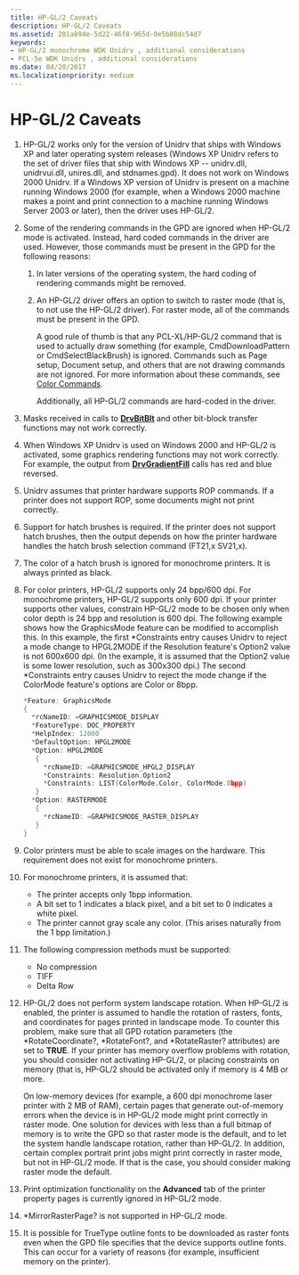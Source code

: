 ```yaml
---
title: HP-GL/2 Caveats
description: HP-GL/2 Caveats
ms.assetid: 201a894e-5d22-46f8-965d-0e5b88dc54d7
keywords:
- HP-GL/2 monochrome WDK Unidrv , additional considerations
- PCL-5e WDK Unidrv , additional considerations
ms.date: 04/20/2017
ms.localizationpriority: medium
---
```


# HP-GL/2 Caveats





1.  HP-GL/2 works only for the version of Unidrv that ships with Windows XP and later operating system releases (Windows XP Unidrv refers to the set of driver files that ship with Windows XP -- unidrv.dll, unidrvui.dll, unires.dll, and stdnames.gpd). It does not work on Windows 2000 Unidrv. If a Windows XP version of Unidrv is present on a machine running Windows 2000 (for example, when a Windows 2000 machine makes a point and print connection to a machine running Windows Server 2003 or later), then the driver uses HP-GL/2.

2.  Some of the rendering commands in the GPD are ignored when HP-GL/2 mode is activated. Instead, hard coded commands in the driver are used. However, those commands must be present in the GPD for the following reasons:
    1.  In later versions of the operating system, the hard coding of rendering commands might be removed.
    2.  An HP-GL/2 driver offers an option to switch to raster mode (that is, to not use the HP-GL/2 driver). For raster mode, all of the commands must be present in the GPD.

        A good rule of thumb is that any PCL-XL/HP-GL/2 command that is used to actually draw something (for example, CmdDownloadPattern or CmdSelectBlackBrush) is ignored. Commands such as Page setup, Document setup, and others that are not drawing commands are not ignored. For more information about these commands, see [Color Commands](color-commands.md).

        Additionally, all HP-GL/2 commands are hard-coded in the driver.

3.  Masks received in calls to [**DrvBitBlt**](https://docs.microsoft.com/windows/win32/api/winddi/nf-winddi-drvbitblt) and other bit-block transfer functions may not work correctly.

4.  When Windows XP Unidrv is used on Windows 2000 and HP-GL/2 is activated, some graphics rendering functions may not work correctly. For example, the output from [**DrvGradientFill**](https://docs.microsoft.com/windows/win32/api/winddi/nf-winddi-drvgradientfill) calls has red and blue reversed.

5.  Unidrv assumes that printer hardware supports ROP commands. If a printer does not support ROP, some documents might not print correctly.

6.  Support for hatch brushes is required. If the printer does not support hatch brushes, then the output depends on how the printer hardware handles the hatch brush selection command (FT21,x SV21,x).

7.  The color of a hatch brush is ignored for monochrome printers. It is always printed as black.

8.  For color printers, HP-GL/2 supports only 24 bpp/600 dpi. For monochrome printers, HP-GL/2 supports only 600 dpi. If your printer supports other values, constrain HP-GL/2 mode to be chosen only when color depth is 24 bpp and resolution is 600 dpi. The following example shows how the GraphicsMode feature can be modified to accomplish this. In this example, the first \*Constraints entry causes Unidrv to reject a mode change to HPGL2MODE if the Resolution feature's Option2 value is not 600x600 dpi. (In the example, it is assumed that the Option2 value is some lower resolution, such as 300x300 dpi.) The second \*Constraints entry causes Unidrv to reject the mode change if the ColorMode feature's options are Color or 8bpp.
    ```cpp
    *Feature: GraphicsMode
    {
      *rcNameID: =GRAPHICSMODE_DISPLAY
      *FeatureType: DOC_PROPERTY
      *HelpIndex: 12000
      *DefaultOption: HPGL2MODE
      *Option: HPGL2MODE
       {
         *rcNameID: =GRAPHICSMODE_HPGL2_DISPLAY
         *Constraints: Resolution.Option2
         *Constraints: LIST(ColorMode.Color, ColorMode.8bpp)
       }
      *Option: RASTERMODE
       {
         *rcNameID: =GRAPHICSMODE_RASTER_DISPLAY
       }
    }
    ```

9.  Color printers must be able to scale images on the hardware. This requirement does not exist for monochrome printers.

10. For monochrome printers, it is assumed that:
    -   The printer accepts only 1bpp information.
    -   A bit set to 1 indicates a black pixel, and a bit set to 0 indicates a white pixel.
    -   The printer cannot gray scale any color. (This arises naturally from the 1 bpp limitation.)

11. The following compression methods must be supported:
    -   No compression
    -   TIFF
    -   Delta Row

12. HP-GL/2 does not perform system landscape rotation. When HP-GL/2 is enabled, the printer is assumed to handle the rotation of rasters, fonts, and coordinates for pages printed in landscape mode. To counter this problem, make sure that all GPD rotation parameters (the \*RotateCoordinate?, \*RotateFont?, and \*RotateRaster? attributes) are set to **TRUE**. If your printer has memory overflow problems with rotation, you should consider not activating HP-GL/2, or placing constraints on memory (that is, HP-GL/2 should be activated only if memory is 4 MB or more.

    On low-memory devices (for example, a 600 dpi monochrome laser printer with 2 MB of RAM), certain pages that generate out-of-memory errors when the device is in HP-GL/2 mode might print correctly in raster mode. One solution for devices with less than a full bitmap of memory is to write the GPD so that raster mode is the default, and to let the system handle landscape rotation, rather than HP-GL/2. In addition, certain complex portrait print jobs might print correctly in raster mode, but not in HP-GL/2 mode. If that is the case, you should consider making raster mode the default.

13. Print optimization functionality on the **Advanced** tab of the printer property pages is currently ignored in HP-GL/2 mode.

14. \*MirrorRasterPage? is not supported in HP-GL/2 mode.

15. It is possible for TrueType outline fonts to be downloaded as raster fonts even when the GPD file specifies that the device supports outline fonts. This can occur for a variety of reasons (for example, insufficient memory on the printer).

 

 




